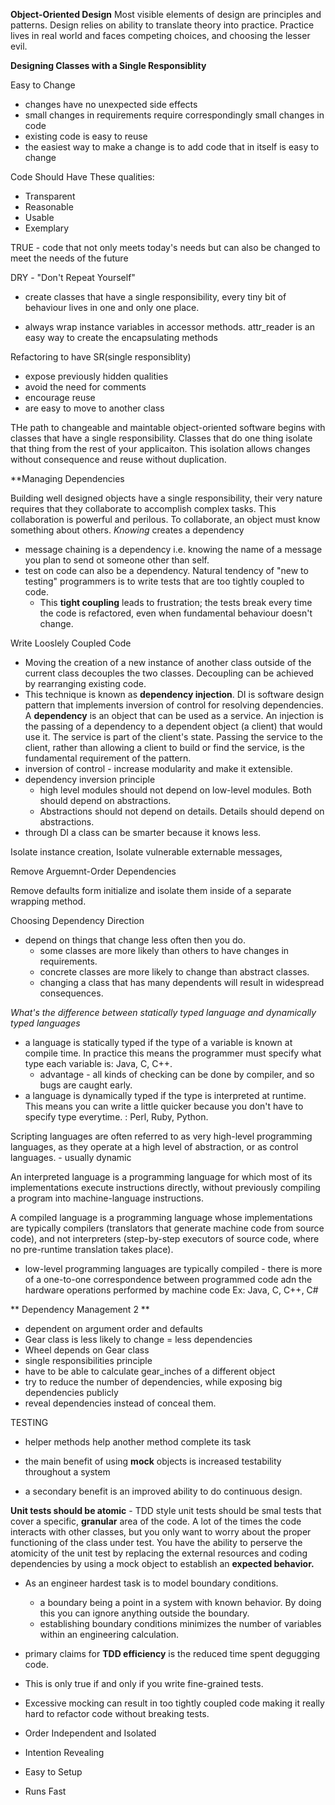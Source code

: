 **Object-Oriented Design**
Most visible elements of design are principles and patterns. Design relies on ability to translate theory into practice. Practice lives in real world and faces competing choices, and choosing the lesser evil. 

**Designing Classes with a Single Responsiblity**

Easy to Change
- changes have no unexpected side effects
- small changes in requirements require correspondingly small changes in code
- existing code is easy to reuse
- the easiest way to make a change is to add code that in itself is easy to change

Code Should Have These qualities: 
- Transparent
- Reasonable
- Usable
- Exemplary

TRUE - code that not only meets today's needs but can also be changed to meet the needs of the future

DRY - "Don't Repeat Yourself"
- create classes that have a single responsibility, every tiny bit of behaviour lives in one and only one place.

- always wrap instance variables in accessor methods. attr_reader is an easy way to create the encapsulating methods

Refactoring to have SR(single responsiblity)
- expose previously hidden qualities
- avoid the need for comments
- encourage reuse
- are easy to move to another class


THe path to changeable and maintable object-oriented software begins with classes that have a single responsibility. Classes that do one thing isolate that thing from the rest of your applicaiton. This isolation allows changes without consequence and reuse without duplication. 

**Managing Dependencies

Building well designed objects have a single responsibility, their very nature requires that they collaborate to accomplish complex tasks. This collaboration is powerful and perilous. To collaborate, an object must know something about others. *Knowing* creates a dependency

- message chaining is a dependency i.e. knowing the name of a message you plan to send ot someone other than self. 
- test on code can also be a dependency. Natural tendency of "new to testing" programmers is to write tests that are too tightly coupled to code. 
  - This **tight coupling** leads to frustration; the tests break every time the code is refactored, even when fundamental behaviour doesn't change. 

Write Looslely Coupled Code
- Moving the creation of a new instance of another class outside of the current class decouples the two classes. Decoupling can be achieved by rearranging existing code.
- This technique is known as **dependency injection**. DI is software design pattern that implements inversion of control for resolving dependencies. A **dependency** is an object that can be used as a service. An injection is the passing of a dependency to a dependent object (a client) that would use it. The service is part of the client's state. Passing the service to the client, rather than allowing a client to build or find the service, is the fundamental requirement of the pattern. 
- inversion of control - increase modularity and make it extensible.
- dependency inversion principle 
  - high level modules should not depend on low-level modules. Both should depend on abstractions.
  - Abstractions should not depend on details. Details should depend on abstractions. 
- through DI a class can be smarter because it knows less. 

Isolate instance creation, Isolate vulnerable externable messages, 

Remove Arguemnt-Order Dependencies

Remove defaults form initialize and isolate them inside of a separate wrapping method. 

Choosing Dependency Direction

- depend on things that change less often then you do. 
  - some classes are more likely than others to have changes in requirements.
  - concrete classes are more likely to change than abstract classes.
  - changing a class that has many dependents will result in widespread consequences. 


*What's the difference between statically typed language and dynamically typed languages*
- a language is statically typed if the type of a variable is known at compile time. In practice this means the programmer must specify what type each variable is: Java, C, C++. 
  - advantage - all kinds of checking can be done by compiler, and so bugs are caught early. 
- a language is dynamically typed if the type is interpreted at runtime. This means you can write a little quicker because you don't have to specify type everytime. : Perl, Ruby, Python. 

Scripting languages are often referred to as very high-level programming languages, as they operate at a high level of abstraction, or as control languages. - usually dynamic

An interpreted language is a programming language for which most of its implementations execute instructions directly, without previously compiling a program into machine-language instructions. 

A compiled language is a programming language whose implementations are typically compilers (translators that generate machine code from source code), and not interpreters (step-by-step executors of source code, where no pre-runtime translation takes place).
  - low-level programming languages are typically compiled - there is more of a one-to-one correspondence between programmed code adn the hardware operations performed by machine code 
  Ex: Java, C, C++, C#



** Dependency Management 2 **

- dependent on argument order and defaults 
- Gear class is less likely to change = less dependencies
- Wheel depends on Gear class
- single responsibilities principle
- have to be able to calculate gear_inches of a different object
- try to reduce the number of dependencies, while exposing big dependencies publicly
- reveal dependencies instead of conceal them.

TESTING
- helper methods help another method complete its task
 
- the main benefit of using **mock** objects is increased testability throughout a system
- a secondary benefit is an improved ability to do continuous design. 

**Unit tests should be atomic** - TDD style unit tests should be smal tests that cover a specific, **granular** area of the code. A lot of the times the code interacts with other classes, but you only want to worry about the proper functioning of the class under test. You have the ability to perserve the atomicity of the unit test by replacing the external resources and coding dependencies by using a mock object to establish an **expected behavior.**
  - As an engineer hardest task is to model boundary conditions. 
    - a boundary being a point in a system with known behavior. By doing this you can ignore anything outside the boundary.
    - establishing boundary conditions minimizes the number of variables within an engineering calculation.
  - primary claims for **TDD efficiency** is the reduced time spent degugging code. 
  - This is only true if and only if you write fine-grained tests. 
  - Excessive mocking can result in too tightly coupled code making it really hard to refactor code without breaking tests. 

- Order Independent and Isolated
- Intention Revealing
- Easy to Setup
- Runs Fast
